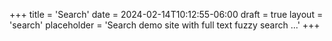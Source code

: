 +++
title = 'Search'
date = 2024-02-14T10:12:55-06:00
draft = true
layout = 'search'
placeholder = 'Search demo site with full text fuzzy search ...'
+++

